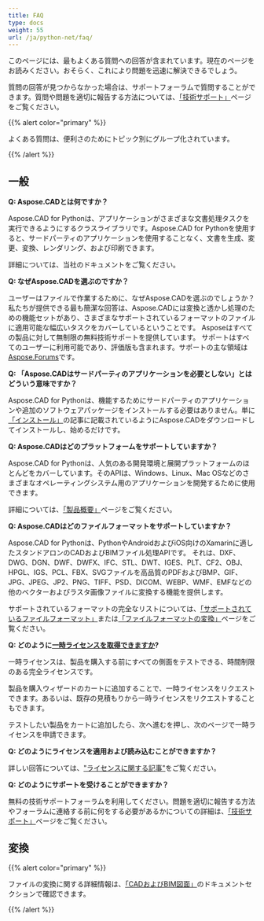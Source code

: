```yaml
---
title: FAQ
type: docs
weight: 55
url: /ja/python-net/faq/
---
```


このページには、最もよくある質問への回答が含まれています。現在のページをお読みください。おそらく、これにより問題を迅速に解決できるでしょう。

質問の回答が見つからなかった場合は、サポートフォーラムで質問することができます。質問や問題を適切に報告する方法については、[「技術サポート」](/ja/cad/python-net/technical-support)ページをご覧ください。

{{% alert color="primary" %}} 

よくある質問は、便利さのためにトピック別にグループ化されています。

{{% /alert %}}

## **一般**
**Q: Aspose.CADとは何ですか？**

Aspose.CAD for Pythonは、アプリケーションがさまざまな文書処理タスクを実行できるようにするクラスライブラリです。Aspose.CAD for Pythonを使用すると、サードパーティのアプリケーションを使用することなく、文書を生成、変更、変換、レンダリング、および印刷できます。

詳細については、当社のドキュメントをご覧ください。

**Q: なぜAspose.CADを選ぶのですか？**

ユーザーはファイルで作業するために、なぜAspose.CADを選ぶのでしょうか？
私たちが提供できる最も簡潔な回答は、Aspose.CADには変換と透かし処理のための機能セットがあり、さまざまなサポートされているフォーマットのファイルに適用可能な幅広いタスクをカバーしているということです。
Asposeはすべての製品に対して無制限の無料技術サポートを提供しています。
サポートはすべてのユーザーに利用可能であり、評価版も含まれます。サポートの主な領域は[Aspose.Forums](https://forum.aspose.com/c/cad/19)です。

**Q: 「Aspose.CADはサードパーティのアプリケーションを必要としない」とはどういう意味ですか？**

Aspose.CAD for Pythonは、機能するためにサードパーティのアプリケーションや追加のソフトウェアパッケージをインストールする必要はありません。単に[「インストール」](/ja/cad/python-net/installation/)の記事に記載されているようにAspose.CADをダウンロードしてインストールし、始めるだけです。

**Q: Aspose.CADはどのプラットフォームをサポートしていますか？**

Aspose.CAD for Pythonは、人気のある開発環境と展開プラットフォームのほとんどをカバーしています。そのAPIは、Windows、Linux、Mac OSなどのさまざまなオペレーティングシステム用のアプリケーションを開発するために使用できます。

詳細については、[「製品概要」](/ja/cad/python-net/product-overview/)ページをご覧ください。

**Q: Aspose.CADはどのファイルフォーマットをサポートしていますか？**

Aspose.CAD for Pythonは、PythonやAndroidおよびiOS向けのXamarinに適したスタンドアロンのCADおよびBIMファイル処理APIです。
それは、DXF、DWG、DGN、DWF、DWFX、IFC、STL、DWT、IGES、PLT、CF2、OBJ、HPGL、IGS、PCL、FBX、SVGファイルを高品質のPDFおよびBMP、GIF、JPG、JPEG、JP2、PNG、TIFF、PSD、DICOM、WEBP、WMF、EMFなどの他のベクターおよびラスタ画像ファイルに変換する機能を提供します。

サポートされているフォーマットの完全なリストについては、[「サポートされているファイルフォーマット」](/ja/cad/python-net/supported-file-formats/)または[「ファイルフォーマットの変換」](/ja/cad/python-net/converting-file-formats/)ページをご覧ください。

**Q: どのように[一時ライセンスを取得できますか](https://purchase.aspose.com/temporary-license/)?**

一時ライセンスは、製品を購入する前にすべての側面をテストできる、時間制限のある完全ライセンスです。

製品を購入ウィザードのカートに追加することで、一時ライセンスをリクエストできます。あるいは、既存の見積もりから一時ライセンスをリクエストすることもできます。

テストしたい製品をカートに追加したら、次へ進むを押し、次のページで一時ライセンスを申請できます。

**Q: どのようにライセンスを適用および読み込むことができますか？**

詳しい回答については、["ライセンスに関する記事"](/ja/cad/python-net/licensing/)をご覧ください。

**Q: どのようにサポートを受けることができますか？**

無料の技術サポートフォーラムを利用してください。問題を適切に報告する方法やフォーラムに連絡する前に何をする必要があるかについての詳細は、[「技術サポート」](/ja/cad/python-net/technical-support)ページをご覧ください。

## **変換**

{{% alert color="primary" %}} 

ファイルの変換に関する詳細情報は、[「CADおよびBIM図面」](/ja/cad/python-net/cad-and-bim-drawings/)のドキュメントセクションで確認できます。

{{% /alert %}}
